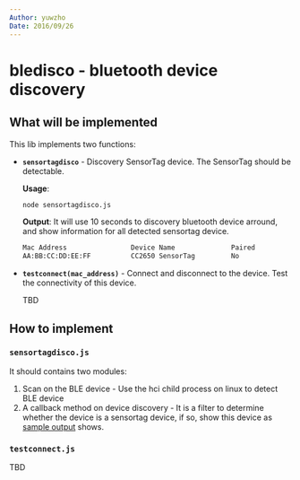 ```yaml
---
Author: yuwzho
Date: 2016/09/26
---
```


# bledisco - bluetooth device discovery

## What will be implemented
This lib implements two functions:

* **`sensortagdisco`** - Discovery SensorTag device. The SensorTag should be detectable.
    
    **Usage**: 
    ``` bash
    node sensortagdisco.js
    ```

    <a id="disco-output-sample"></a>**Output**:
    It will use 10 seconds to discovery bluetooth device arround, and show information for all detected sensortag device.
    ``` bash
    Mac Address                Device Name        		Paired        	Connected
    AA:BB:CC:DD:EE:FF          CC2650 SensorTag         No 		        No
    ```

* **`testconnect(mac_address)`** - Connect and disconnect to the device. Test the connectivity of this device.

    TBD

## How to implement

### `sensortagdisco.js`
It should contains two modules:

1. Scan on the BLE device - Use the hci child process on linux to detect BLE device
2. A callback method on device discovery - It is a filter to determine whether the device is a sensortag device, if so, show this device as [sample output](#output-sample) shows.

### `testconnect.js`

TBD
